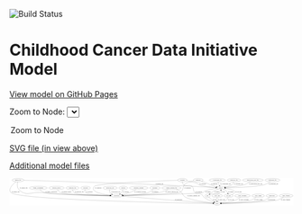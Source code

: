<link rel='stylesheet' href="assets/style.css">
<link rel='stylesheet' href="https://unpkg.com/leaflet@1.5.1/dist/leaflet.css" integrity="sha512-xwE/Az9zrjBIphAcBb3F6JVqxf46+CDLwfLMHloNu6KEQCAWi6HcDUbeOfBIptF7tcCzusKFjFw2yuvEpDL9wQ==" crossorigin="">
<script type="text/javascript" src="https://code.jquery.com/jquery-3.2.1.min.js"></script>
<script type="text/javascript"  src="https://unpkg.com/leaflet@1.5.1/dist/leaflet.js"></script>
<script type="text/javascript" src="assets/actions.js"></script>

![Build Status](https://github.com/CBIIT/ccdi-model/actions/workflows/model-test-and-deploy.yml/badge.svg)

# Childhood Cancer Data Initiative Model

[View model on GitHub Pages](https://cbiit.github.io/ccdi-model/)



Zoom to Node: <select id="node_select">
  <option value="">Zoom to Node</option>
</select>
<div id="model"></div>

<p>
<a href="./model-desc/ccdi-model.svg">SVG file (in view above)</a>
<p>
<a href="./model-desc">Additional model files</a>
<div id='graph' style='display:off;'>
<svg width="3150pt" height="305pt"
 viewBox="0.00 0.00 3149.69 305.00" xmlns="http://www.w3.org/2000/svg" xmlns:xlink="http://www.w3.org/1999/xlink">
<g id="graph0" class="graph" transform="scale(1 1) rotate(0) translate(4 301)">
<title>Perl</title>
<polygon fill="#ffffff" stroke="transparent" points="-4,4 -4,-301 3145.6908,-301 3145.6908,4 -4,4"/>
<!-- methylation_array_file -->
<g id="node1" class="node">
<title>methylation_array_file</title>
<ellipse fill="none" stroke="#000000" cx="2696.3477" cy="-279" rx="115.8798" ry="18"/>
<text text-anchor="middle" x="2696.3477" y="-275.3" font-family="Times,serif" font-size="14.00" fill="#000000">methylation_array_file</text>
</g>
<!-- sample -->
<g id="node24" class="node">
<title>sample</title>
<ellipse fill="none" stroke="#000000" cx="2338.3477" cy="-192" rx="44.393" ry="18"/>
<text text-anchor="middle" x="2338.3477" y="-188.3" font-family="Times,serif" font-size="14.00" fill="#000000">sample</text>
</g>
<!-- methylation_array_file&#45;&gt;sample -->
<g id="edge33" class="edge">
<title>methylation_array_file&#45;&gt;sample</title>
<path fill="none" stroke="#000000" d="M2669.659,-261.3255C2651.2289,-249.9783 2625.7365,-235.9299 2601.3477,-228 2563.4904,-215.691 2456.9571,-203.6006 2391.678,-197.0393"/>
<polygon fill="#000000" stroke="#000000" points="2391.8695,-193.5412 2381.5722,-196.0345 2391.1768,-200.5068 2391.8695,-193.5412"/>
<text text-anchor="middle" x="2727.8477" y="-231.8" font-family="Times,serif" font-size="14.00" fill="#000000">of_methylation_array_file</text>
</g>
<!-- radiology_file -->
<g id="node2" class="node">
<title>radiology_file</title>
<ellipse fill="none" stroke="#000000" cx="695.3477" cy="-192" rx="73.387" ry="18"/>
<text text-anchor="middle" x="695.3477" y="-188.3" font-family="Times,serif" font-size="14.00" fill="#000000">radiology_file</text>
</g>
<!-- participant -->
<g id="node7" class="node">
<title>participant</title>
<ellipse fill="none" stroke="#000000" cx="1184.3477" cy="-105" rx="62.2891" ry="18"/>
<text text-anchor="middle" x="1184.3477" y="-101.3" font-family="Times,serif" font-size="14.00" fill="#000000">participant</text>
</g>
<!-- radiology_file&#45;&gt;participant -->
<g id="edge14" class="edge">
<title>radiology_file&#45;&gt;participant</title>
<path fill="none" stroke="#000000" d="M696.1182,-173.8127C697.626,-162.5495 701.539,-148.793 711.3477,-141 741.9228,-116.708 986.8309,-108.6503 1111.6941,-106.1056"/>
<polygon fill="#000000" stroke="#000000" points="1112.0036,-109.6003 1121.9327,-105.9038 1111.8656,-102.6017 1112.0036,-109.6003"/>
<text text-anchor="middle" x="770.3477" y="-144.8" font-family="Times,serif" font-size="14.00" fill="#000000">of_radiology_file</text>
</g>
<!-- molecular_test -->
<g id="node3" class="node">
<title>molecular_test</title>
<ellipse fill="none" stroke="#000000" cx="1112.3477" cy="-192" rx="79.8859" ry="18"/>
<text text-anchor="middle" x="1112.3477" y="-188.3" font-family="Times,serif" font-size="14.00" fill="#000000">molecular_test</text>
</g>
<!-- molecular_test&#45;&gt;participant -->
<g id="edge9" class="edge">
<title>molecular_test&#45;&gt;participant</title>
<path fill="none" stroke="#000000" d="M1106.8363,-173.7117C1104.8325,-163.3656 1104.3325,-150.6156 1110.3477,-141 1115.0856,-133.4261 1121.9242,-127.4044 1129.5543,-122.6284"/>
<polygon fill="#000000" stroke="#000000" points="1131.7013,-125.4436 1138.7968,-117.5757 1128.3434,-119.3015 1131.7013,-125.4436"/>
<text text-anchor="middle" x="1174.3477" y="-144.8" font-family="Times,serif" font-size="14.00" fill="#000000">of_molecular_test</text>
</g>
<!-- study -->
<g id="node4" class="node">
<title>study</title>
<ellipse fill="none" stroke="#000000" cx="2299.3477" cy="-18" rx="36.2938" ry="18"/>
<text text-anchor="middle" x="2299.3477" y="-14.3" font-family="Times,serif" font-size="14.00" fill="#000000">study</text>
</g>
<!-- generic_file -->
<g id="node5" class="node">
<title>generic_file</title>
<ellipse fill="none" stroke="#000000" cx="91.3477" cy="-279" rx="65.7887" ry="18"/>
<text text-anchor="middle" x="91.3477" y="-275.3" font-family="Times,serif" font-size="14.00" fill="#000000">generic_file</text>
</g>
<!-- generic_file&#45;&gt;study -->
<g id="edge30" class="edge">
<title>generic_file&#45;&gt;study</title>
<path fill="none" stroke="#000000" d="M68.727,-262.0748C34.2026,-234.2954 -24.0836,-178.3872 11.3477,-141 91.3311,-56.6012 1934.2917,-23.7603 2252.6976,-18.7079"/>
<polygon fill="#000000" stroke="#000000" points="2253.0085,-22.2036 2262.9521,-18.5465 2252.8982,-15.2044 2253.0085,-22.2036"/>
<text text-anchor="middle" x="64.3477" y="-144.8" font-family="Times,serif" font-size="14.00" fill="#000000">of_generic_file</text>
</g>
<!-- generic_file&#45;&gt;participant -->
<g id="edge32" class="edge">
<title>generic_file&#45;&gt;participant</title>
<path fill="none" stroke="#000000" d="M86.7559,-260.6661C82.0986,-237.2507 78.3516,-197.0139 100.3477,-174 178.0892,-92.6611 239.2572,-150.7717 351.3477,-141 631.768,-116.5537 966.8094,-108.4745 1111.6903,-106.0028"/>
<polygon fill="#000000" stroke="#000000" points="1111.8495,-109.5008 1121.7897,-105.8344 1111.7327,-102.5017 1111.8495,-109.5008"/>
<text text-anchor="middle" x="153.3477" y="-188.3" font-family="Times,serif" font-size="14.00" fill="#000000">of_generic_file</text>
</g>
<!-- generic_file&#45;&gt;sample -->
<g id="edge31" class="edge">
<title>generic_file&#45;&gt;sample</title>
<path fill="none" stroke="#000000" d="M156.6848,-277.2219C402.5801,-270.4143 1295.7774,-244.6404 2031.3477,-210 2120.0772,-205.8214 2223.1442,-199.4715 2284.4358,-195.5374"/>
<polygon fill="#000000" stroke="#000000" points="2284.8886,-199.0156 2294.6429,-194.8798 2284.4385,-192.0301 2284.8886,-199.0156"/>
<text text-anchor="middle" x="1660.3477" y="-231.8" font-family="Times,serif" font-size="14.00" fill="#000000">of_generic_file</text>
</g>
<!-- sequencing_file -->
<g id="node6" class="node">
<title>sequencing_file</title>
<ellipse fill="none" stroke="#000000" cx="2913.3477" cy="-279" rx="83.3857" ry="18"/>
<text text-anchor="middle" x="2913.3477" y="-275.3" font-family="Times,serif" font-size="14.00" fill="#000000">sequencing_file</text>
</g>
<!-- sequencing_file&#45;&gt;sample -->
<g id="edge10" class="edge">
<title>sequencing_file&#45;&gt;sample</title>
<path fill="none" stroke="#000000" d="M2889.4763,-261.5755C2872.0669,-249.8735 2847.4059,-235.3058 2823.3477,-228 2744.2018,-203.9658 2502.1104,-195.6334 2392.8549,-193.0463"/>
<polygon fill="#000000" stroke="#000000" points="2392.784,-189.5438 2382.7064,-192.8135 2392.6235,-196.542 2392.784,-189.5438"/>
<text text-anchor="middle" x="2922.8477" y="-231.8" font-family="Times,serif" font-size="14.00" fill="#000000">of_sequencing_file</text>
</g>
<!-- participant&#45;&gt;study -->
<g id="edge1" class="edge">
<title>participant&#45;&gt;study</title>
<path fill="none" stroke="#000000" d="M1244.5952,-100.0943C1357.7783,-90.8983 1609.9208,-70.5064 1822.3477,-54 1980.3206,-41.7249 2167.7722,-27.7506 2253.0173,-21.428"/>
<polygon fill="#000000" stroke="#000000" points="2253.427,-24.9073 2263.1408,-20.6775 2252.9094,-17.9265 2253.427,-24.9073"/>
<text text-anchor="middle" x="1872.8477" y="-57.8" font-family="Times,serif" font-size="14.00" fill="#000000">of_participant</text>
</g>
<!-- pdx -->
<g id="node8" class="node">
<title>pdx</title>
<ellipse fill="none" stroke="#000000" cx="2193.3477" cy="-105" rx="27.8951" ry="18"/>
<text text-anchor="middle" x="2193.3477" y="-101.3" font-family="Times,serif" font-size="14.00" fill="#000000">pdx</text>
</g>
<!-- pdx&#45;&gt;study -->
<g id="edge26" class="edge">
<title>pdx&#45;&gt;study</title>
<path fill="none" stroke="#000000" d="M2208.3788,-89.6248C2218.912,-79.1506 2233.5238,-65.2061 2247.3477,-54 2253.9448,-48.6522 2261.3021,-43.2497 2268.3581,-38.3138"/>
<polygon fill="#000000" stroke="#000000" points="2270.7868,-40.8923 2277.0547,-32.3503 2266.828,-35.1192 2270.7868,-40.8923"/>
<text text-anchor="middle" x="2271.3477" y="-57.8" font-family="Times,serif" font-size="14.00" fill="#000000">of_pdx</text>
</g>
<!-- pdx&#45;&gt;sample -->
<g id="edge27" class="edge">
<title>pdx&#45;&gt;sample</title>
<path fill="none" stroke="#000000" d="M2214.8398,-116.7041C2219.8228,-119.0636 2225.1823,-121.3289 2230.3477,-123 2274.5629,-137.3046 2301.7472,-106.9263 2333.3477,-141 2338.9625,-147.0543 2341.1632,-155.4222 2341.6874,-163.6302"/>
<polygon fill="#000000" stroke="#000000" points="2338.1864,-163.7208 2341.5855,-173.7555 2345.1861,-163.7913 2338.1864,-163.7208"/>
<text text-anchor="middle" x="2365.3477" y="-144.8" font-family="Times,serif" font-size="14.00" fill="#000000">of_pdx</text>
</g>
<!-- cytogenomic_file -->
<g id="node9" class="node">
<title>cytogenomic_file</title>
<ellipse fill="none" stroke="#000000" cx="2302.3477" cy="-279" rx="89.8845" ry="18"/>
<text text-anchor="middle" x="2302.3477" y="-275.3" font-family="Times,serif" font-size="14.00" fill="#000000">cytogenomic_file</text>
</g>
<!-- cytogenomic_file&#45;&gt;sample -->
<g id="edge29" class="edge">
<title>cytogenomic_file&#45;&gt;sample</title>
<path fill="none" stroke="#000000" d="M2308.6632,-260.9164C2312.197,-251.0994 2316.797,-238.7965 2321.3477,-228 2322.57,-225.1 2323.8953,-222.0929 2325.2482,-219.1083"/>
<polygon fill="#000000" stroke="#000000" points="2328.5288,-220.354 2329.5722,-209.8107 2322.1817,-217.4021 2328.5288,-220.354"/>
<text text-anchor="middle" x="2392.8477" y="-231.8" font-family="Times,serif" font-size="14.00" fill="#000000">of_cytogenomic_file</text>
</g>
<!-- survival -->
<g id="node10" class="node">
<title>survival</title>
<ellipse fill="none" stroke="#000000" cx="1258.3477" cy="-192" rx="48.1917" ry="18"/>
<text text-anchor="middle" x="1258.3477" y="-188.3" font-family="Times,serif" font-size="14.00" fill="#000000">survival</text>
</g>
<!-- survival&#45;&gt;participant -->
<g id="edge5" class="edge">
<title>survival&#45;&gt;participant</title>
<path fill="none" stroke="#000000" d="M1254.0763,-173.6094C1250.9859,-163.2292 1245.9859,-150.4792 1238.3477,-141 1234.0728,-135.6948 1228.8046,-130.8872 1223.2508,-126.6383"/>
<polygon fill="#000000" stroke="#000000" points="1225.1827,-123.718 1214.992,-120.8198 1221.1511,-129.4405 1225.1827,-123.718"/>
<text text-anchor="middle" x="1286.8477" y="-144.8" font-family="Times,serif" font-size="14.00" fill="#000000">of_survival</text>
</g>
<!-- cell_line -->
<g id="node11" class="node">
<title>cell_line</title>
<ellipse fill="none" stroke="#000000" cx="2426.3477" cy="-105" rx="49.2915" ry="18"/>
<text text-anchor="middle" x="2426.3477" y="-101.3" font-family="Times,serif" font-size="14.00" fill="#000000">cell_line</text>
</g>
<!-- cell_line&#45;&gt;study -->
<g id="edge25" class="edge">
<title>cell_line&#45;&gt;study</title>
<path fill="none" stroke="#000000" d="M2420.8935,-86.7895C2416.8075,-75.9475 2410.2029,-62.6588 2400.3477,-54 2384.5092,-40.0843 2362.9163,-31.4353 2343.7608,-26.1166"/>
<polygon fill="#000000" stroke="#000000" points="2344.5641,-22.7095 2334.0092,-23.6286 2342.8335,-29.4922 2344.5641,-22.7095"/>
<text text-anchor="middle" x="2452.8477" y="-57.8" font-family="Times,serif" font-size="14.00" fill="#000000">of_cell_line</text>
</g>
<!-- cell_line&#45;&gt;sample -->
<g id="edge24" class="edge">
<title>cell_line&#45;&gt;sample</title>
<path fill="none" stroke="#000000" d="M2462.9424,-117.3392C2484.3233,-126.55 2504.8561,-140.2304 2492.3477,-156 2479.8298,-171.7816 2431.0713,-181.2989 2391.7274,-186.5483"/>
<polygon fill="#000000" stroke="#000000" points="2391.1757,-183.0901 2381.697,-187.8234 2392.0586,-190.0342 2391.1757,-183.0901"/>
<text text-anchor="middle" x="2536.8477" y="-144.8" font-family="Times,serif" font-size="14.00" fill="#000000">of_cell_line</text>
</g>
<!-- treatment_response -->
<g id="node12" class="node">
<title>treatment_response</title>
<ellipse fill="none" stroke="#000000" cx="1429.3477" cy="-192" rx="104.7816" ry="18"/>
<text text-anchor="middle" x="1429.3477" y="-188.3" font-family="Times,serif" font-size="14.00" fill="#000000">treatment_response</text>
</g>
<!-- treatment_response&#45;&gt;participant -->
<g id="edge13" class="edge">
<title>treatment_response&#45;&gt;participant</title>
<path fill="none" stroke="#000000" d="M1399.8538,-174.4888C1380.5938,-163.6426 1354.6062,-150.0957 1330.3477,-141 1303.5784,-130.963 1272.995,-122.9254 1246.7592,-117.0134"/>
<polygon fill="#000000" stroke="#000000" points="1247.4524,-113.5823 1236.9339,-114.8519 1245.9483,-120.4188 1247.4524,-113.5823"/>
<text text-anchor="middle" x="1447.3477" y="-144.8" font-family="Times,serif" font-size="14.00" fill="#000000">of_treatment_response</text>
</g>
<!-- synonym -->
<g id="node13" class="node">
<title>synonym</title>
<ellipse fill="none" stroke="#000000" cx="1913.3477" cy="-279" rx="51.9908" ry="18"/>
<text text-anchor="middle" x="1913.3477" y="-275.3" font-family="Times,serif" font-size="14.00" fill="#000000">synonym</text>
</g>
<!-- synonym&#45;&gt;study -->
<g id="edge21" class="edge">
<title>synonym&#45;&gt;study</title>
<path fill="none" stroke="#000000" d="M1913.7053,-260.9875C1914.9078,-249.9413 1918.3205,-236.3598 1927.3477,-228 1958.237,-199.3942 1987.1888,-235.9409 2020.3477,-210 2046.9723,-189.171 2026.3286,-162.5806 2052.3477,-141 2077.4045,-120.2175 2095.402,-139.6971 2123.3477,-123 2141.9803,-111.8673 2138.9278,-99.9484 2156.3477,-87 2188.4876,-63.1101 2230.2017,-44.1136 2260.273,-32.1503"/>
<polygon fill="#000000" stroke="#000000" points="2261.5535,-35.4078 2269.6005,-28.516 2259.0121,-28.8854 2261.5535,-35.4078"/>
<text text-anchor="middle" x="2094.8477" y="-144.8" font-family="Times,serif" font-size="14.00" fill="#000000">of_synonym</text>
</g>
<!-- synonym&#45;&gt;participant -->
<g id="edge22" class="edge">
<title>synonym&#45;&gt;participant</title>
<path fill="none" stroke="#000000" d="M1861.4743,-277.2694C1664.1913,-270.4407 970.0871,-244.065 938.3477,-210 881.9018,-149.4184 1023.443,-122.289 1114.5437,-111.4026"/>
<polygon fill="#000000" stroke="#000000" points="1115.0307,-114.8697 1124.5633,-110.2459 1114.2278,-107.9159 1115.0307,-114.8697"/>
<text text-anchor="middle" x="980.8477" y="-188.3" font-family="Times,serif" font-size="14.00" fill="#000000">of_synonym</text>
</g>
<!-- synonym&#45;&gt;sample -->
<g id="edge23" class="edge">
<title>synonym&#45;&gt;sample</title>
<path fill="none" stroke="#000000" d="M1960.5383,-271.1453C2001.6499,-263.8595 2057.8042,-252.7104 2078.3477,-243 2088.0746,-238.4023 2087.4732,-232.2717 2097.3477,-228 2130.1058,-213.829 2224.3842,-202.6987 2284.8507,-196.7573"/>
<polygon fill="#000000" stroke="#000000" points="2285.3696,-200.2236 2294.9869,-195.7787 2284.6968,-193.256 2285.3696,-200.2236"/>
<text text-anchor="middle" x="2139.8477" y="-231.8" font-family="Times,serif" font-size="14.00" fill="#000000">of_synonym</text>
</g>
<!-- study_arm -->
<g id="node14" class="node">
<title>study_arm</title>
<ellipse fill="none" stroke="#000000" cx="2299.3477" cy="-105" rx="59.5901" ry="18"/>
<text text-anchor="middle" x="2299.3477" y="-101.3" font-family="Times,serif" font-size="14.00" fill="#000000">study_arm</text>
</g>
<!-- study_arm&#45;&gt;study -->
<g id="edge20" class="edge">
<title>study_arm&#45;&gt;study</title>
<path fill="none" stroke="#000000" d="M2299.3477,-86.9735C2299.3477,-75.1918 2299.3477,-59.5607 2299.3477,-46.1581"/>
<polygon fill="#000000" stroke="#000000" points="2302.8478,-46.0033 2299.3477,-36.0034 2295.8478,-46.0034 2302.8478,-46.0033"/>
<text text-anchor="middle" x="2347.8477" y="-57.8" font-family="Times,serif" font-size="14.00" fill="#000000">of_study_arm</text>
</g>
<!-- treatment -->
<g id="node15" class="node">
<title>treatment</title>
<ellipse fill="none" stroke="#000000" cx="1609.3477" cy="-192" rx="57.6901" ry="18"/>
<text text-anchor="middle" x="1609.3477" y="-188.3" font-family="Times,serif" font-size="14.00" fill="#000000">treatment</text>
</g>
<!-- treatment&#45;&gt;participant -->
<g id="edge34" class="edge">
<title>treatment&#45;&gt;participant</title>
<path fill="none" stroke="#000000" d="M1590.1677,-174.9782C1575.8385,-163.3081 1555.2048,-148.6096 1534.3477,-141 1484.9446,-122.9756 1343.6661,-112.9117 1256.4496,-108.2538"/>
<polygon fill="#000000" stroke="#000000" points="1256.5223,-104.7529 1246.3532,-107.7258 1256.1567,-111.7434 1256.5223,-104.7529"/>
<text text-anchor="middle" x="1610.3477" y="-144.8" font-family="Times,serif" font-size="14.00" fill="#000000">of_treatment</text>
</g>
<!-- clinical_measure_file -->
<g id="node16" class="node">
<title>clinical_measure_file</title>
<ellipse fill="none" stroke="#000000" cx="1793.3477" cy="-192" rx="108.5808" ry="18"/>
<text text-anchor="middle" x="1793.3477" y="-188.3" font-family="Times,serif" font-size="14.00" fill="#000000">clinical_measure_file</text>
</g>
<!-- clinical_measure_file&#45;&gt;study -->
<g id="edge11" class="edge">
<title>clinical_measure_file&#45;&gt;study</title>
<path fill="none" stroke="#000000" d="M1846.5395,-176.0793C1860.1211,-170.7857 1874.2817,-164.1189 1886.3477,-156 1921.3022,-132.48 1914.4857,-107.4013 1951.3477,-87 2002.898,-58.4694 2171.7583,-34.0455 2253.798,-23.5248"/>
<polygon fill="#000000" stroke="#000000" points="2254.3521,-26.9826 2263.8321,-22.2519 2253.4711,-20.0383 2254.3521,-26.9826"/>
<text text-anchor="middle" x="2037.3477" y="-101.3" font-family="Times,serif" font-size="14.00" fill="#000000">of_clinical_measure_file</text>
</g>
<!-- clinical_measure_file&#45;&gt;participant -->
<g id="edge12" class="edge">
<title>clinical_measure_file&#45;&gt;participant</title>
<path fill="none" stroke="#000000" d="M1757.8241,-174.9891C1731.7496,-163.3243 1695.1379,-148.6276 1661.3477,-141 1586.3482,-124.0701 1370.301,-112.7974 1256.4778,-107.8551"/>
<polygon fill="#000000" stroke="#000000" points="1256.5988,-104.3571 1246.4579,-107.4249 1256.2985,-111.3507 1256.5988,-104.3571"/>
<text text-anchor="middle" x="1796.3477" y="-144.8" font-family="Times,serif" font-size="14.00" fill="#000000">of_clinical_measure_file</text>
</g>
<!-- pathology_file -->
<g id="node17" class="node">
<title>pathology_file</title>
<ellipse fill="none" stroke="#000000" cx="2486.3477" cy="-279" rx="76.0865" ry="18"/>
<text text-anchor="middle" x="2486.3477" y="-275.3" font-family="Times,serif" font-size="14.00" fill="#000000">pathology_file</text>
</g>
<!-- pathology_file&#45;&gt;sample -->
<g id="edge28" class="edge">
<title>pathology_file&#45;&gt;sample</title>
<path fill="none" stroke="#000000" d="M2482.5932,-260.6086C2479.4597,-249.6986 2473.9093,-236.4018 2464.3477,-228 2452.8319,-217.8812 2418.5226,-208.4394 2388.6095,-201.7661"/>
<polygon fill="#000000" stroke="#000000" points="2389.1873,-198.3102 2378.6728,-199.6122 2387.7043,-205.1513 2389.1873,-198.3102"/>
<text text-anchor="middle" x="2536.3477" y="-231.8" font-family="Times,serif" font-size="14.00" fill="#000000">of_pathology_file</text>
</g>
<!-- family_relationship -->
<g id="node18" class="node">
<title>family_relationship</title>
<ellipse fill="none" stroke="#000000" cx="315.3477" cy="-192" rx="100.1823" ry="18"/>
<text text-anchor="middle" x="315.3477" y="-188.3" font-family="Times,serif" font-size="14.00" fill="#000000">family_relationship</text>
</g>
<!-- family_relationship&#45;&gt;participant -->
<g id="edge19" class="edge">
<title>family_relationship&#45;&gt;participant</title>
<path fill="none" stroke="#000000" d="M331.954,-174.1219C344.0968,-162.3705 361.6533,-147.9305 380.3477,-141 447.7714,-116.0043 926.6507,-107.9297 1111.657,-105.7255"/>
<polygon fill="#000000" stroke="#000000" points="1111.8716,-109.2233 1121.8301,-105.6067 1111.7898,-102.2238 1111.8716,-109.2233"/>
<text text-anchor="middle" x="459.8477" y="-144.8" font-family="Times,serif" font-size="14.00" fill="#000000">of_family_relationship</text>
</g>
<!-- medical_history -->
<g id="node19" class="node">
<title>medical_history</title>
<ellipse fill="none" stroke="#000000" cx="518.3477" cy="-192" rx="85.2851" ry="18"/>
<text text-anchor="middle" x="518.3477" y="-188.3" font-family="Times,serif" font-size="14.00" fill="#000000">medical_history</text>
</g>
<!-- medical_history&#45;&gt;participant -->
<g id="edge4" class="edge">
<title>medical_history&#45;&gt;participant</title>
<path fill="none" stroke="#000000" d="M528.2235,-174.0412C535.6766,-162.4138 547.0553,-148.1526 561.3477,-141 609.4419,-116.9311 957.732,-108.5416 1111.599,-105.9886"/>
<polygon fill="#000000" stroke="#000000" points="1111.9494,-109.4835 1121.8913,-105.8218 1111.8359,-102.4844 1111.9494,-109.4835"/>
<text text-anchor="middle" x="629.3477" y="-144.8" font-family="Times,serif" font-size="14.00" fill="#000000">of_medical_history</text>
</g>
<!-- study_personnel -->
<g id="node20" class="node">
<title>study_personnel</title>
<ellipse fill="none" stroke="#000000" cx="2580.3477" cy="-105" rx="87.1846" ry="18"/>
<text text-anchor="middle" x="2580.3477" y="-101.3" font-family="Times,serif" font-size="14.00" fill="#000000">study_personnel</text>
</g>
<!-- study_personnel&#45;&gt;study -->
<g id="edge35" class="edge">
<title>study_personnel&#45;&gt;study</title>
<path fill="none" stroke="#000000" d="M2557.2456,-87.5522C2541.2371,-76.3035 2518.9881,-62.2797 2497.3477,-54 2447.4109,-34.8941 2386.4233,-25.7662 2345.4411,-21.5143"/>
<polygon fill="#000000" stroke="#000000" points="2345.766,-18.0295 2335.4718,-20.5353 2345.0818,-24.996 2345.766,-18.0295"/>
<text text-anchor="middle" x="2595.8477" y="-57.8" font-family="Times,serif" font-size="14.00" fill="#000000">of_study_personnel</text>
</g>
<!-- study_admin -->
<g id="node21" class="node">
<title>study_admin</title>
<ellipse fill="none" stroke="#000000" cx="2755.3477" cy="-105" rx="70.3881" ry="18"/>
<text text-anchor="middle" x="2755.3477" y="-101.3" font-family="Times,serif" font-size="14.00" fill="#000000">study_admin</text>
</g>
<!-- study_admin&#45;&gt;study -->
<g id="edge17" class="edge">
<title>study_admin&#45;&gt;study</title>
<path fill="none" stroke="#000000" d="M2732.6042,-87.7292C2716.0001,-76.0997 2692.4453,-61.5553 2669.3477,-54 2610.4625,-34.7385 2431.7934,-24.1197 2346.1292,-20.0138"/>
<polygon fill="#000000" stroke="#000000" points="2346.0643,-16.507 2335.9111,-19.5339 2345.7359,-23.4993 2346.0643,-16.507"/>
<text text-anchor="middle" x="2757.8477" y="-57.8" font-family="Times,serif" font-size="14.00" fill="#000000">of_study_admin</text>
</g>
<!-- diagnosis -->
<g id="node22" class="node">
<title>diagnosis</title>
<ellipse fill="none" stroke="#000000" cx="2089.3477" cy="-279" rx="54.6905" ry="18"/>
<text text-anchor="middle" x="2089.3477" y="-275.3" font-family="Times,serif" font-size="14.00" fill="#000000">diagnosis</text>
</g>
<!-- diagnosis&#45;&gt;participant -->
<g id="edge15" class="edge">
<title>diagnosis&#45;&gt;participant</title>
<path fill="none" stroke="#000000" d="M2041.0416,-270.3352C2007.4921,-263.5753 1966.39,-253.5825 1952.3477,-243 1909.2258,-210.5029 1934.0698,-166.2617 1886.3477,-141 1858.8693,-126.4544 1430.1764,-112.2509 1256.542,-107.0647"/>
<polygon fill="#000000" stroke="#000000" points="1256.5738,-103.5641 1246.4742,-106.7655 1256.3658,-110.5611 1256.5738,-103.5641"/>
<text text-anchor="middle" x="1971.8477" y="-188.3" font-family="Times,serif" font-size="14.00" fill="#000000">of_diagnosis</text>
</g>
<!-- diagnosis&#45;&gt;sample -->
<g id="edge16" class="edge">
<title>diagnosis&#45;&gt;sample</title>
<path fill="none" stroke="#000000" d="M2126.294,-265.5814C2144.4355,-258.918 2166.5882,-250.6701 2186.3477,-243 2202.8896,-236.5789 2206.6445,-233.9889 2223.3477,-228 2245.8736,-219.9234 2271.2287,-211.8771 2292.3876,-205.4465"/>
<polygon fill="#000000" stroke="#000000" points="2293.5329,-208.7569 2302.0968,-202.5191 2291.5122,-202.0549 2293.5329,-208.7569"/>
<text text-anchor="middle" x="2267.8477" y="-231.8" font-family="Times,serif" font-size="14.00" fill="#000000">of_diagnosis</text>
</g>
<!-- exposure -->
<g id="node23" class="node">
<title>exposure</title>
<ellipse fill="none" stroke="#000000" cx="840.3477" cy="-192" rx="53.0913" ry="18"/>
<text text-anchor="middle" x="840.3477" y="-188.3" font-family="Times,serif" font-size="14.00" fill="#000000">exposure</text>
</g>
<!-- exposure&#45;&gt;participant -->
<g id="edge18" class="edge">
<title>exposure&#45;&gt;participant</title>
<path fill="none" stroke="#000000" d="M834.3633,-173.8074C832.0329,-162.9722 831.5225,-149.6842 839.3477,-141 857.2395,-121.1441 1016.2322,-111.5146 1112.0197,-107.4769"/>
<polygon fill="#000000" stroke="#000000" points="1112.3808,-110.9651 1122.2287,-107.0576 1112.0935,-103.971 1112.3808,-110.9651"/>
<text text-anchor="middle" x="882.8477" y="-144.8" font-family="Times,serif" font-size="14.00" fill="#000000">of_exposure</text>
</g>
<!-- sample&#45;&gt;participant -->
<g id="edge6" class="edge">
<title>sample&#45;&gt;participant</title>
<path fill="none" stroke="#000000" d="M2294.87,-188.2085C2258.2877,-183.8381 2205.2339,-174.691 2162.3477,-156 2151.8331,-151.4175 2152.2025,-144.705 2141.3477,-141 2099.7412,-126.7987 1473.4644,-111.4864 1257.165,-106.5956"/>
<polygon fill="#000000" stroke="#000000" points="1256.9484,-103.0899 1246.8721,-106.3637 1256.7907,-110.0881 1256.9484,-103.0899"/>
<text text-anchor="middle" x="2198.8477" y="-144.8" font-family="Times,serif" font-size="14.00" fill="#000000">of_sample</text>
</g>
<!-- sample&#45;&gt;pdx -->
<g id="edge8" class="edge">
<title>sample&#45;&gt;pdx</title>
<path fill="none" stroke="#000000" d="M2306.8027,-179.3128C2292.2782,-173.0031 2275.0453,-164.8405 2260.3477,-156 2245.6912,-147.1842 2230.4368,-135.7738 2218.1925,-125.9819"/>
<polygon fill="#000000" stroke="#000000" points="2220.207,-123.1088 2210.2409,-119.5133 2215.7895,-128.539 2220.207,-123.1088"/>
<text text-anchor="middle" x="2296.8477" y="-144.8" font-family="Times,serif" font-size="14.00" fill="#000000">of_sample</text>
</g>
<!-- sample&#45;&gt;cell_line -->
<g id="edge7" class="edge">
<title>sample&#45;&gt;cell_line</title>
<path fill="none" stroke="#000000" d="M2370.8468,-179.6047C2382.5938,-173.852 2395.2013,-166.03 2404.3477,-156 2410.3527,-149.4148 2414.8893,-140.9372 2418.235,-132.7919"/>
<polygon fill="#000000" stroke="#000000" points="2421.6056,-133.7647 2421.744,-123.1708 2415.0294,-131.3661 2421.6056,-133.7647"/>
<text text-anchor="middle" x="2451.8477" y="-144.8" font-family="Times,serif" font-size="14.00" fill="#000000">of_sample</text>
</g>
<!-- publication -->
<g id="node25" class="node">
<title>publication</title>
<ellipse fill="none" stroke="#000000" cx="2906.3477" cy="-105" rx="63.0888" ry="18"/>
<text text-anchor="middle" x="2906.3477" y="-101.3" font-family="Times,serif" font-size="14.00" fill="#000000">publication</text>
</g>
<!-- publication&#45;&gt;study -->
<g id="edge3" class="edge">
<title>publication&#45;&gt;study</title>
<path fill="none" stroke="#000000" d="M2883.8005,-88.036C2866.7759,-76.2324 2842.3225,-61.3441 2818.3477,-54 2730.8173,-27.1874 2456.4888,-20.265 2346.0729,-18.5449"/>
<polygon fill="#000000" stroke="#000000" points="2345.9618,-15.0429 2335.9109,-18.3941 2345.8579,-22.0422 2345.9618,-15.0429"/>
<text text-anchor="middle" x="2902.3477" y="-57.8" font-family="Times,serif" font-size="14.00" fill="#000000">of_publication</text>
</g>
<!-- study_funding -->
<g id="node26" class="node">
<title>study_funding</title>
<ellipse fill="none" stroke="#000000" cx="3064.3477" cy="-105" rx="77.1866" ry="18"/>
<text text-anchor="middle" x="3064.3477" y="-101.3" font-family="Times,serif" font-size="14.00" fill="#000000">study_funding</text>
</g>
<!-- study_funding&#45;&gt;study -->
<g id="edge2" class="edge">
<title>study_funding&#45;&gt;study</title>
<path fill="none" stroke="#000000" d="M3036.435,-87.9631C3015.4875,-76.1233 2985.6629,-61.2216 2957.3477,-54 2898.6077,-39.0188 2486.1102,-24.168 2345.8798,-19.5004"/>
<polygon fill="#000000" stroke="#000000" points="2345.9837,-16.002 2335.8734,-19.1693 2345.7521,-22.9982 2345.9837,-16.002"/>
<text text-anchor="middle" x="3058.3477" y="-57.8" font-family="Times,serif" font-size="14.00" fill="#000000">of_study_funding</text>
</g>
</g>
</svg>
</div>
